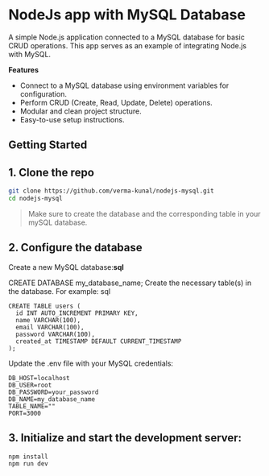 # NodeJs app with MySQL Database

A simple Node.js application connected to a MySQL database for basic CRUD operations. This app serves as an example of integrating Node.js with MySQL.

**Features**

- Connect to a MySQL database using environment variables for configuration.
- Perform CRUD (Create, Read, Update, Delete) operations.
- Modular and clean project structure.
- Easy-to-use setup instructions.

## Getting Started

## 1. Clone the repo

```bash
git clone https://github.com/verma-kunal/nodejs-mysql.git
cd nodejs-mysql
```

> Make sure to create the database and the corresponding table in your mySQL database.

## 2. Configure the database

Create a new MySQL database:**sql**

CREATE DATABASE my_database_name;
Create the necessary table(s) in the database. For example:
sql

```
CREATE TABLE users (
  id INT AUTO_INCREMENT PRIMARY KEY,
  name VARCHAR(100),
  email VARCHAR(100),
  password VARCHAR(100),
  created_at TIMESTAMP DEFAULT CURRENT_TIMESTAMP
);
```

Update the .env file with your MySQL credentials:

```
DB_HOST=localhost
DB_USER=root
DB_PASSWORD=your_password
DB_NAME=my_database_name
TABLE_NAME=""
PORT=3000
```

## 3. Initialize and start the development server:

```bash
npm install
npm run dev
```

